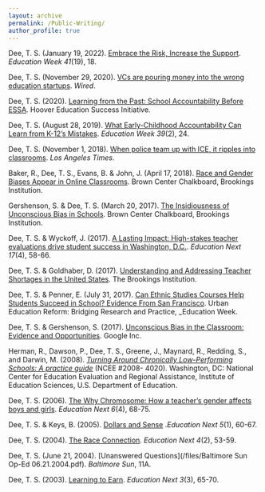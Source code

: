 ```yaml
---
layout: archive
permalink: /Public-Writing/
author_profile: true
---
```


Dee, T. S. (January 19, 2022). [Embrace the Risk, Increase the Support](https://www.edweek.org/leadership/opinion-what-it-takes-for-universities-to-conduct-useful-education-research/2022/01). _Education Week 41_(19), 18.

Dee, T. S. (November 29, 2020). [VCs are pouring money into the wrong education startups](https://www.wired.com/story/vcs-are-pouring-money-into-the-wrong-education-startups/). _Wired_.

Dee, T. S. (2020). [Learning from the Past: School Accountability Before ESSA](https://www.hoover.org/research/learning-past-school-accountability-essa). Hoover Education Success Initiative.

Dee, T. S. (August 28, 2019). [What Early-Childhood Accountability Can Learn from K-12’s Mistakes](https://www.edweek.org/teaching-learning/opinion-what-early-childhood-accountability-can-learn-from-k-12s-mistakes/2019/08). _Education Week 39_(2), 24.

Dee, T. S. (November 1, 2018). [When police team up with ICE, it ripples into classrooms](https://www.latimes.com/opinion/op-ed/la-oe-dee-ice-287g-schools-20181101-story.html). _Los Angeles Times_.

Baker, R., Dee, T. S., Evans, B. & John, J. (April 17, 2018). [Race and Gender Biases Appear in Online Classrooms](https://www.brookings.edu/blog/brown-center-chalkboard/2018/04/27/race-and-gender-biases-appear-in-online-education/). Brown Center Chalkboard, Brookings Institution.

Gershenson, S. & Dee, T. S. (March 20, 2017). [The Insidiousness of Unconscious Bias in Schools](https://www.brookings.edu/blog/brown-center-chalkboard/2017/03/20/the-insidiousness-of-unconscious-bias-in-schools/). Brown Center Chalkboard, Brookings Institution.

Dee, T. S. & Wyckoff, J. (2017). [A Lasting Impact: High-stakes teacher evaluations drive student success in Washington, D.C.](https://www.educationnext.org/a-lasting-impact-high-stakes-teacher-evaluations-student-success-washington-dc/). _Education Next 17_(4), 58-66.

Dee, T. S. & Goldhaber, D. (2017). [Understanding and Addressing Teacher Shortages in the United States](https://www.hamiltonproject.org/papers/understanding_and_addressing_teacher_shortages_in_the_united_states). The Brookings Institution. 

Dee, T. S. & Penner, E. (July 31, 2017). [Can Ethnic Studies Courses Help Students Succeed in School? Evidence From San Francisco](https://www.edweek.org/teaching-learning/opinion-can-ethnic-studies-courses-help-students-succeed-in-school-evidence-from-san-francisco/2017/07). Urban Education Reform: Bridging Research and Practice, _Education Week. 

Dee, T. S. & Gershenson, S. (2017). [Unconscious Bias in the Classroom: Evidence and Opportunities](https://goo.gl/O6Btqi). Google Inc.

Herman, R., Dawson, P., Dee, T. S., Greene, J., Maynard, R., Redding, S., and Darwin, M. (2008). _[Turning Around Chronically Low-Performing Schools: A practice guide](https://ies.ed.gov/ncee/wwc/PracticeGuide/7#tab-summary)_ (NCEE #2008- 4020). Washington, DC: National Center for Education Evaluation and Regional Assistance, Institute of Education Sciences, U.S. Department of Education. 

Dee, T. S. (2006). [The Why Chromosome: How a teacher’s gender affects boys and girls](https://www.educationnext.org/the-why-chromosome/). _Education Next 6_(4), 68-75.

Dee, T. S. & Keys, B. (2005). [Dollars and Sense](https://www.educationnext.org/dollars-and-sense/) ._Education Next 5_(1), 60-67.

Dee, T. S. (2004). [The Race Connection](https://www.educationnext.org/the-race-connection/). _Education Next 4_(2), 53-59.

Dee, T. S. (June 21, 2004). [Unanswered Questions](/files/Baltimore Sun Op-Ed 06.21.2004.pdf). _Baltimore Sun_, 11A. 

Dee, T. S. (2003). [Learning to Earn](https://www.educationnext.org/learningtoearn/). _Education Next 3_(3), 65-70.
